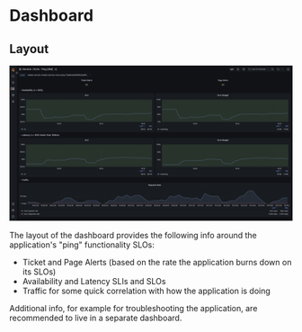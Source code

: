 # Dashboard

## Layout

![alt text](screenshot.png "Dashboard Screenshot")

The layout of the dashboard provides the following info around the application's "ping" functionality SLOs:
- Ticket and Page Alerts (based on the rate the application burns down on its SLOs)
- Availability and Latency SLIs and SLOs
- Traffic for some quick correlation with how the application is doing

Additional info, for example for troubleshooting the application, are recommended to live in a separate dashboard.
